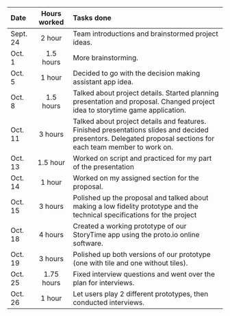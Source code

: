 |    Date    |  Hours worked  |                                        Tasks done                                             |
| :--------- | :------------: | :-------------------------------------------------------------------------------------------- |
| Sept. 24   | 2 hour         | Team introductions and brainstormed project ideas.                                            |
| Oct. 1     | 1.5 hours      | More brainstorming.                                                                           |
| Oct. 5     | 1 hour         | Decided to go with the decision making assistant app idea.                                    |
| Oct. 8     | 1.5 hours      | Talked about project details. Started planning presentation and proposal. Changed project idea to storytime game application. |
| Oct. 11    | 3 hours        | Talked about project details and features. Finished presentations slides and decided presentors. Delegated proposal sections for each team member to work on. |
| Oct. 13    | 1.5 hour       | Worked on script and practiced for my part of the presentation                                |
| Oct. 14    | 1 hour         | Worked on my assigned section for the proposal.                                               |
| Oct. 15    | 3 hours        | Polished up the proposal and talked about making a low fidelity prototype and the technical specifications for the project|
| Oct. 18    | 4 hours        | Created a working prototype of our StoryTime app using the proto.io online software.          |
| Oct. 19    | 3 hours        | Polished up both versions of our prototype (one with tile and one without tiles).             |
| Oct. 25    | 1.75 hours     | Fixed interview questions and went over the plan for interviews.                              |
| Oct. 26    | 1 hour         | Let users play 2 different prototypes, then conducted interviews.                             |
